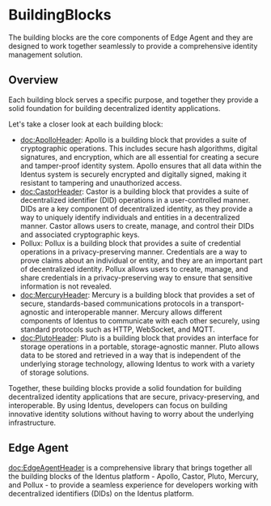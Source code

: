 # BuildingBlocks

The building blocks are the core components of Edge Agent and they are designed to work together seamlessly to provide a comprehensive identity management solution.

## Overview

Each building block serves a specific purpose, and together they provide a solid foundation for building decentralized identity applications.

Let's take a closer look at each building block:

- <doc:ApolloHeader>: Apollo is a building block that provides a suite of cryptographic operations. This includes secure hash algorithms, digital signatures, and encryption, which are all essential for creating a secure and tamper-proof identity system. Apollo ensures that all data within the Identus system is securely encrypted and digitally signed, making it resistant to tampering and unauthorized access.
- <doc:CastorHeader>: Castor is a building block that provides a suite of decentralized identifier (DID) operations in a user-controlled manner. DIDs are a key component of decentralized identity, as they provide a way to uniquely identify individuals and entities in a decentralized manner. Castor allows users to create, manage, and control their DIDs and associated cryptographic keys.
- Pollux: Pollux is a building block that provides a suite of credential operations in a privacy-preserving manner. Credentials are a way to prove claims about an individual or entity, and they are an important part of decentralized identity. Pollux allows users to create, manage, and share credentials in a privacy-preserving way to ensure that sensitive information is not revealed.
- <doc:MercuryHeader>: Mercury is a building block that provides a set of secure, standards-based communications protocols in a transport-agnostic and interoperable manner. Mercury allows different components of Identus to communicate with each other securely, using standard protocols such as HTTP, WebSocket, and MQTT.
- <doc:PlutoHeader>: Pluto is a building block that provides an interface for storage operations in a portable, storage-agnostic manner. Pluto allows data to be stored and retrieved in a way that is independent of the underlying storage technology, allowing Identus to work with a variety of storage solutions.

Together, these building blocks provide a solid foundation for building decentralized identity applications that are secure, privacy-preserving, and interoperable. By using Identus, developers can focus on building innovative identity solutions without having to worry about the underlying infrastructure.

## Edge Agent

<doc:EdgeAgentHeader> is a comprehensive library that brings together all the building blocks of the Identus platform - Apollo, Castor, Pluto, Mercury, and Pollux - to provide a seamless experience for developers working with decentralized identifiers (DIDs) on the Identus platform.

